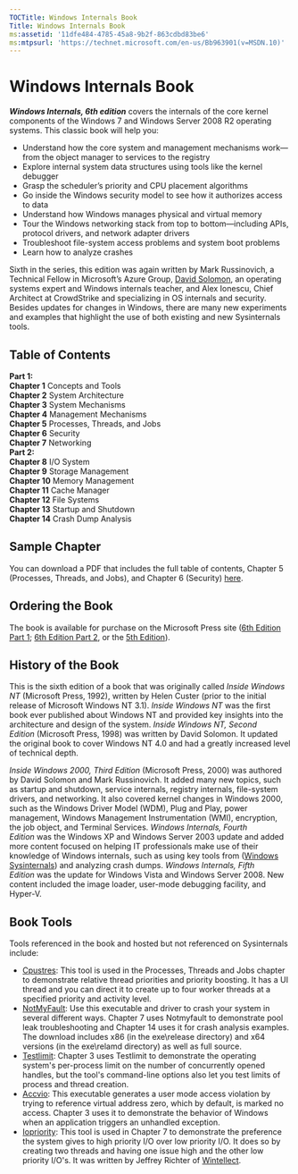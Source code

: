 ```yaml
--- 
TOCTitle: Windows Internals Book
Title: Windows Internals Book
ms:assetid: '11dfe484-4785-45a8-9b2f-863cdbd83be6'
ms:mtpsurl: 'https://technet.microsoft.com/en-us/Bb963901(v=MSDN.10)'
---
```


Windows Internals Book
======================

***Windows Internals, 6th edition*** covers the internals of the core
kernel components of the Windows 7 and Windows Server 2008 R2 operating
systems. This classic book will help you:
-   Understand how the core system and management mechanisms work—from
    the object manager to services to the registry
-   Explore internal system data structures using tools like the kernel
    debugger
-   Grasp the scheduler’s priority and CPU placement algorithms
-   Go inside the Windows security model to see how it authorizes access
    to data
-   Understand how Windows manages physical and virtual memory
-   Tour the Windows networking stack from top to bottom—including APIs,
    protocol drivers, and network adapter drivers
-   Troubleshoot file-system access problems and system boot problems
-   Learn how to analyze crashes

Sixth in the series, this edition was again written by Mark Russinovich,
a Technical Fellow in Microsoft’s Azure Group, [David
Solomon](http://www.solsem.com/), an operating systems expert and
Windows internals teacher, and Alex Ionescu, Chief Architect at
CrowdStrike and specializing in OS internals and security. Besides
updates for changes in Windows, there are many new experiments and
examples that highlight the use of both existing and new Sysinternals
tools.

## Table of Contents

**Part 1:**  
**Chapter 1** Concepts and Tools   
**Chapter 2** System Architecture   
**Chapter 3** System Mechanisms   
**Chapter 4** Management Mechanisms   
**Chapter 5** Processes, Threads, and Jobs   
**Chapter 6** Security   
**Chapter 7** Networking  
**Part 2:**  
**Chapter 8**  I/O System  
**Chapter 9**  Storage Management  
**Chapter 10** Memory Management  
**Chapter 11** Cache Manager  
**Chapter 12** File Systems  
**Chapter 13** Startup and Shutdown  
**Chapter 14** Crash Dump Analysis

## Sample Chapter

You can download a PDF that includes the full table of contents, Chapter 5 (Processes, Threads, and Jobs), and Chapter 6 (Security)
[here](https://download.microsoft.com/download/1/4/0/14045a9e-c978-47d1-954b-92b9fd877995/97807356648739_samplechapters.pdf).

## Ordering the Book

The book is available for purchase on the Microsoft Press site ([6th Edition Part 1](https://www.microsoftpressstore.com/store/windows-internals-part-1-9780735648739);
[6th Edition Part 2](https://www.microsoftpressstore.com/store/windows-internals-part-2-9780735665873),
or the [5th Edition](https://www.microsoftpressstore.com/store/windows-internals-9780735630277)).

## History of the Book 

This is the sixth edition of a book that was originally called *Inside
Windows NT* (Microsoft Press, 1992), written by Helen Custer (prior to
the initial release of Microsoft Windows NT 3.1). *Inside Windows
NT* was the first book ever published about Windows NT and provided key
insights into the architecture and design of the system. *Inside Windows
NT, Second Edition* (Microsoft Press, 1998) was written by David
Solomon. It updated the original book to cover Windows NT 4.0 and had a
greatly increased level of technical depth.

*Inside Windows 2000, Third Edition* (Microsoft Press, 2000) was
authored by David Solomon and Mark Russinovich. It added many new
topics, such as startup and shutdown, service internals, registry
internals, file-system drivers, and networking. It also covered kernel
changes in Windows 2000, such as the Windows Driver Model (WDM), Plug
and Play, power management, Windows Management Instrumentation (WMI),
encryption, the job object, and Terminal Services. *Windows Internals,
Fourth Edition* was the Windows XP and Windows Server 2003 update and
added more content focused on helping IT professionals make use of their
knowledge of Windows internals, such as using key tools from ([Windows
Sysinternals](http://docs.microsoft.com/sysinternals))
and analyzing crash dumps. *Windows Internals, Fifth Edition* was the
update for Windows Vista and Windows Server 2008. New content included
the image loader, user-mode debugging facility, and Hyper-V.

## Book Tools

Tools referenced in the book and hosted but not referenced on
Sysinternals include:

-   [Cpustres](https://download.sysinternals.com/files/cpustres.zip):
    This tool is used in the Processes, Threads and Jobs chapter to
    demonstrate relative thread priorities and priority boosting. It has
    a UI thread and you can direct it to create up to four worker
    threads at a specified priority and activity level.
-   [NotMyFault](https://download.sysinternals.com/files/notmyfault.zip):
    Use this executable and driver to crash your system in several
    different ways. Chapter 7 uses Notmyfault to demonstrate pool leak
    troubleshooting and Chapter 14 uses it for crash analysis examples.
    The download includes x86 (in the exe\\release directory) and x64
    versions (in the exe\\relamd directory) as well as full source.
-   [Testlimit](https://download.sysinternals.com/files/testlimit.zip):
    Chapter 3 uses Testlimit to demonstrate the operating system's
    per-process limit on the number of concurrently opened handles, but
    the tool's command-line options also let you test limits of process
    and thread creation.
-   [Accvio](https://download.sysinternals.com/files/accvio.zip): This
    executable generates a user mode access violation by trying to
    reference virtual address zero, which by default, is marked no
    access. Chapter 3 uses it to demonstrate the behavior of Windows
    when an application triggers an unhandled exception.
-   [Iopriority](https://download.sysinternals.com/files/iopriority.zip):
    This tool is used in Chapter 7 to demonstrate the preference the
    system gives to high priority I/O over low priority I/O. It does so
    by creating two threads and having one issue high and the other low
    priority I/O's. It was written by Jeffrey Richter
    of [Wintellect](http://wintellect.com/).